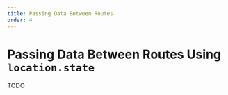 ```yaml
---
title: Passing Data Between Routes
order: 4
---
```


# Passing Data Between Routes Using `location.state`

TODO

